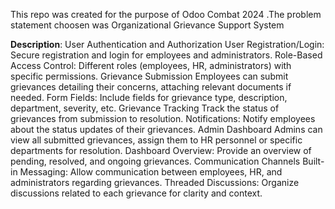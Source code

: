This repo was created for the purpose of Odoo Combat 2024 .The problem statement choosen was Organizational Grievance Support System

**Description**:
User Authentication and Authorization
User Registration/Login: Secure registration and login for employees and administrators.
Role-Based Access Control: Different roles (employees, HR, administrators) with specific permissions.
Grievance Submission
Employees can submit grievances detailing their concerns, attaching relevant documents if needed.
Form Fields: Include fields for grievance type, description, department, severity, etc.
Grievance Tracking
Track the status of grievances from submission to resolution.
Notifications: Notify employees about the status updates of their grievances.
Admin Dashboard
Admins can view all submitted grievances, assign them to HR personnel or specific departments for resolution.
Dashboard Overview: Provide an overview of pending, resolved, and ongoing grievances.
Communication Channels
Built-in Messaging: Allow communication between employees, HR, and administrators regarding grievances.
Threaded Discussions: Organize discussions related to each grievance for clarity and context.
